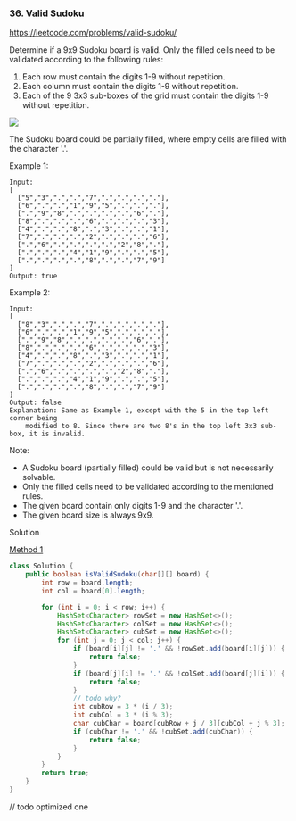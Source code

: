 ### 36. Valid Sudoku

https://leetcode.com/problems/valid-sudoku/

Determine if a 9x9 Sudoku board is valid. Only the filled cells need to be validated according to the following rules:

1. Each row must contain the digits 1-9 without repetition.
2. Each column must contain the digits 1-9 without repetition.
3. Each of the 9 3x3 sub-boxes of the grid must contain the digits 1-9 without repetition.

![](https://upload.wikimedia.org/wikipedia/commons/thumb/f/ff/Sudoku-by-L2G-20050714.svg/250px-Sudoku-by-L2G-20050714.svg.png)

The Sudoku board could be partially filled, where empty cells are filled with the character '.'.

Example 1:
```
Input:
[
  ["5","3",".",".","7",".",".",".","."],
  ["6",".",".","1","9","5",".",".","."],
  [".","9","8",".",".",".",".","6","."],
  ["8",".",".",".","6",".",".",".","3"],
  ["4",".",".","8",".","3",".",".","1"],
  ["7",".",".",".","2",".",".",".","6"],
  [".","6",".",".",".",".","2","8","."],
  [".",".",".","4","1","9",".",".","5"],
  [".",".",".",".","8",".",".","7","9"]
]
Output: true
```
Example 2:
```
Input:
[
  ["8","3",".",".","7",".",".",".","."],
  ["6",".",".","1","9","5",".",".","."],
  [".","9","8",".",".",".",".","6","."],
  ["8",".",".",".","6",".",".",".","3"],
  ["4",".",".","8",".","3",".",".","1"],
  ["7",".",".",".","2",".",".",".","6"],
  [".","6",".",".",".",".","2","8","."],
  [".",".",".","4","1","9",".",".","5"],
  [".",".",".",".","8",".",".","7","9"]
]
Output: false
Explanation: Same as Example 1, except with the 5 in the top left corner being 
    modified to 8. Since there are two 8's in the top left 3x3 sub-box, it is invalid.
```
Note:

- A Sudoku board (partially filled) could be valid but is not necessarily solvable.
- Only the filled cells need to be validated according to the mentioned rules.
- The given board contain only digits 1-9 and the character '.'.
- The given board size is always 9x9.

Solution

[Method 1](https://leetcode.com/problems/valid-sudoku/discuss/15450/Shared-my-concise-Java-code)
```java
class Solution {
    public boolean isValidSudoku(char[][] board) {
        int row = board.length;
        int col = board[0].length;

        for (int i = 0; i < row; i++) {
            HashSet<Character> rowSet = new HashSet<>();
            HashSet<Character> colSet = new HashSet<>();
            HashSet<Character> cubSet = new HashSet<>();
            for (int j = 0; j < col; j++) {
                if (board[i][j] != '.' && !rowSet.add(board[i][j])) {
                    return false;
                }
                if (board[j][i] != '.' && !colSet.add(board[j][i])) {
                    return false;
                }
                // todo why?
                int cubRow = 3 * (i / 3);
                int cubCol = 3 * (i % 3);
                char cubChar = board[cubRow + j / 3][cubCol + j % 3];
                if (cubChar != '.' && !cubSet.add(cubChar)) {
                    return false;
                }
            }
        }
        return true;
    }
}
```

// todo optimized one